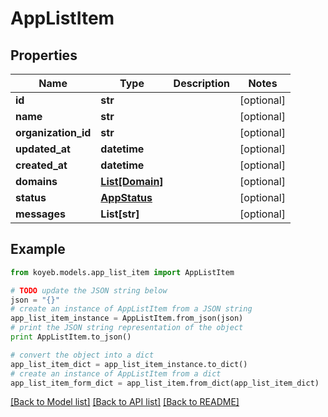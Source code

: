 # AppListItem


## Properties
Name | Type | Description | Notes
------------ | ------------- | ------------- | -------------
**id** | **str** |  | [optional] 
**name** | **str** |  | [optional] 
**organization_id** | **str** |  | [optional] 
**updated_at** | **datetime** |  | [optional] 
**created_at** | **datetime** |  | [optional] 
**domains** | [**List[Domain]**](Domain.md) |  | [optional] 
**status** | [**AppStatus**](AppStatus.md) |  | [optional] 
**messages** | **List[str]** |  | [optional] 

## Example

```python
from koyeb.models.app_list_item import AppListItem

# TODO update the JSON string below
json = "{}"
# create an instance of AppListItem from a JSON string
app_list_item_instance = AppListItem.from_json(json)
# print the JSON string representation of the object
print AppListItem.to_json()

# convert the object into a dict
app_list_item_dict = app_list_item_instance.to_dict()
# create an instance of AppListItem from a dict
app_list_item_form_dict = app_list_item.from_dict(app_list_item_dict)
```
[[Back to Model list]](../README.md#documentation-for-models) [[Back to API list]](../README.md#documentation-for-api-endpoints) [[Back to README]](../README.md)


